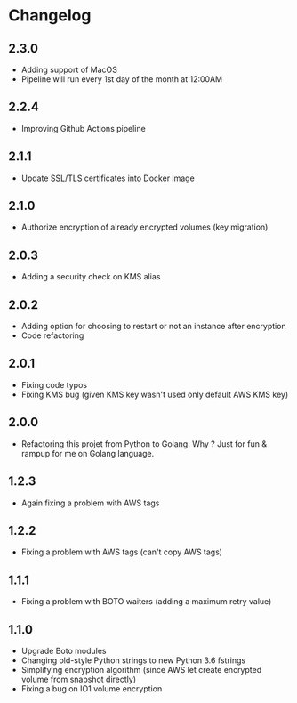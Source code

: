 # Changelog

## 2.3.0

- Adding support of MacOS
- Pipeline will run every 1st day of the month at 12:00AM

## 2.2.4

- Improving Github Actions pipeline

## 2.1.1

- Update SSL/TLS certificates into Docker image

## 2.1.0

- Authorize encryption of already encrypted volumes (key migration)

## 2.0.3

- Adding a security check on KMS alias

## 2.0.2

- Adding option for choosing to restart or not an instance after encryption
- Code refactoring

## 2.0.1

- Fixing code typos
- Fixing KMS bug (given KMS key wasn't used only default AWS KMS key)

## 2.0.0

- Refactoring this projet from Python to Golang. Why ? Just for fun & rampup for me on Golang language.

## 1.2.3

- Again fixing a problem with AWS tags

## 1.2.2

- Fixing a problem with AWS tags (can't copy AWS tags) 

## 1.1.1

- Fixing a problem with BOTO waiters (adding a maximum retry value) 

## 1.1.0

- Upgrade Boto modules
- Changing old-style Python strings to new Python 3.6 fstrings
- Simplifying encryption algorithm (since AWS let create encrypted volume from snapshot directly)
- Fixing a bug on IO1 volume encryption
